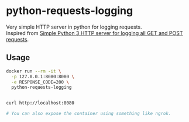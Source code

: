 # python-requests-logging

Very simple HTTP server in python for logging requests.  
Inspired from [Simple Python 3 HTTP server for logging all GET and POST requests](https://gist.github.com/mdonkers/63e115cc0c79b4f6b8b3a6b797e485c7).

## Usage

```bash
docker run --rm -it \
  -p 127.0.0.1:8080:8080 \
  -e RESPONSE_CODE=200 \
  python-requests-logging


curl http://localhost:8080

# You can also expose the container using something like ngrok.
```
